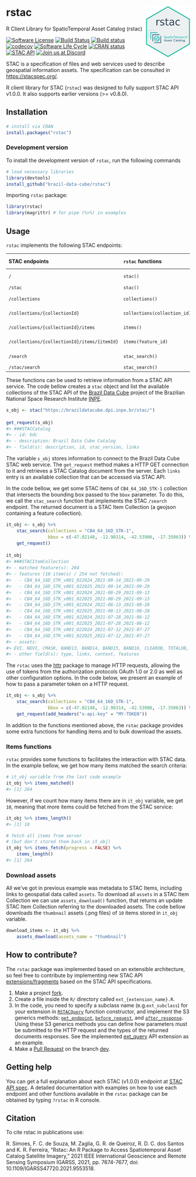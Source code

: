 
<!-- README.md is generated from README.Rmd. Please edit that file -->

# rstac <img src="inst/extdata/img/logo.png" align="right" width="120"/>

R Client Library for SpatioTemporal Asset Catalog (rstac)

<!-- badges: start -->

[![Software
License](https://img.shields.io/badge/license-MIT-green)](https://github.com/brazil-data-cube/rstac/blob/master/LICENSE)
[![Build
Status](https://drone.dpi.inpe.br/api/badges/brazil-data-cube/rstac/status.svg)](https://drone.dpi.inpe.br/brazil-data-cube/rstac)
[![Build
status](https://ci.appveyor.com/api/projects/status/73w7h6u46l1587jj?svg=true)](https://ci.appveyor.com/project/OldLipe/rstac)
[![codecov](https://codecov.io/gh/brazil-data-cube/rstac/branch/master/graph/badge.svg?token=ILQLPW19UT)](https://codecov.io/gh/brazil-data-cube/rstac)
[![Software Life
Cycle](https://img.shields.io/badge/lifecycle-stable-brightgreen.svg)](https://lifecycle.r-lib.org/articles/stages.html)
[![CRAN
status](https://www.r-pkg.org/badges/version/rstac)](https://cran.r-project.org/package=rstac)
[![STAC
API](https://img.shields.io/badge/STAC%20API-v1.0.0-informational)](https://github.com/radiantearth/stac-api-spec)
[![Join us at
Discord](https://img.shields.io/discord/689541907621085198?logo=discord&logoColor=ffffff&color=7389D8)](https://discord.com/channels/689541907621085198#)
<!-- badges: end -->

STAC is a specification of files and web services used to describe
geospatial information assets. The specification can be consulted in
<https://stacspec.org/>.

R client library for STAC (`rstac`) was designed to fully support STAC
API v1.0.0. It also supports earlier versions (&gt;= v0.8.0).

## Installation

``` r
# install via CRAN 
install.packages("rstac")
```

### Development version

To install the development version of `rstac`, run the following
commands

``` r
# load necessary libraries
library(devtools)
install_github("brazil-data-cube/rstac")
```

Importing `rstac` package:

``` r
library(rstac)
library(magrittr) # for pipe (%>%) in examples
```

## Usage

`rstac` implements the following STAC endpoints:

| **STAC** endpoints                           | `rstac` functions            | API version |
|:---------------------------------------------|:-----------------------------|:------------|
| `/`                                          | `stac()`                     | &gt;= 0.9.0 |
| `/stac`                                      | `stac()`                     | &lt; 0.9.0  |
| `/collections`                               | `collections()`              | &gt;= 0.9.0 |
| `/collections/{collectionId}`                | `collections(collection_id)` | &gt;= 0.9.0 |
| `/collections/{collectionId}/items`          | `items()`                    | &gt;= 0.9.0 |
| `/collections/{collectionId}/items/{itemId}` | `items(feature_id)`          | &gt;= 0.9.0 |
| `/search`                                    | `stac_search()`              | &gt;= 0.9.0 |
| `/stac/search`                               | `stac_search()`              | &lt; 0.9.0  |

These functions can be used to retrieve information from a STAC API
service. The code bellow creates a `stac` object and list the available
collections of the STAC API of the [Brazil Data
Cube](http://brazildatacube.org/) project of the Brazilian National
Space Research Institute [INPE](http://www.inpe.br/).

``` r
s_obj <- stac("https://brazildatacube.dpi.inpe.br/stac/")

get_request(s_obj)
#> ###STACCatalog
#> - id: bdc
#> - description: Brazil Data Cube Catalog
#> - field(s): description, id, stac_version, links
```

The variable `s_obj` stores information to connect to the Brazil Data
Cube STAC web service. The `get_request` method makes a HTTP GET
connection to it and retrieves a STAC Catalog document from the server.
Each `links` entry is an available collection that can be accessed via
STAC API.

In the code bellow, we get some STAC items of `CB4_64_16D_STK-1`
collection that intersects the bounding box passed to the `bbox`
parameter. To do this, we call the `stac_search` function that
implements the STAC `/search` endpoint. The returned document is a STAC
Item Collection (a geojson containing a feature collection).

``` r
it_obj <- s_obj %>% 
    stac_search(collections = "CB4_64_16D_STK-1",
                bbox = c(-47.02148, -12.98314, -42.53906, -17.35063)) %>%
    get_request()

it_obj
#> ###STACItemCollection
#> - matched feature(s): 264
#> - features (10 item(s) / 254 not fetched):
#>   - CB4_64_16D_STK_v001_022024_2021-09-14_2021-09-29
#>   - CB4_64_16D_STK_v001_022025_2021-09-14_2021-09-29
#>   - CB4_64_16D_STK_v001_022024_2021-08-29_2021-09-13
#>   - CB4_64_16D_STK_v001_022025_2021-08-29_2021-09-13
#>   - CB4_64_16D_STK_v001_022024_2021-08-13_2021-08-28
#>   - CB4_64_16D_STK_v001_022025_2021-08-13_2021-08-28
#>   - CB4_64_16D_STK_v001_022024_2021-07-28_2021-08-12
#>   - CB4_64_16D_STK_v001_022025_2021-07-28_2021-08-12
#>   - CB4_64_16D_STK_v001_022024_2021-07-12_2021-07-27
#>   - CB4_64_16D_STK_v001_022025_2021-07-12_2021-07-27
#> - assets: 
#> EVI, NDVI, CMASK, BAND13, BAND14, BAND15, BAND16, CLEAROB, TOTALOB, thumbnail, PROVENANCE
#> - other field(s): type, links, context, features
```

The `rstac` uses the [httr](https://github.com/r-lib/httr) package to
manage HTTP requests, allowing the use of tokens from the authorization
protocols OAuth 1.0 or 2.0 as well as other configuration options. In
the code below, we present an example of how to pass a parameter token
on a HTTP request.

``` r
it_obj <- s_obj %>% 
    stac_search(collections = "CB4_64_16D_STK-1",
                bbox = c(-47.02148, -12.98314, -42.53906, -17.35063)) %>%
    get_request(add_headers("x-api-key" = "MY-TOKEN"))
```

In addition to the functions mentioned above, the `rstac` package
provides some extra functions for handling items and to bulk download
the assets.

### Items functions

`rstac` provides some functions to facilitates the interaction with STAC
data. In the example bellow, we get how many items matched the search
criteria:

``` r
# it_obj variable from the last code example
it_obj %>% items_matched()
#> [1] 264
```

However, if we count how many items there are in `it_obj` variable, we
get `10`, meaning that more items could be fetched from the STAC
service:

``` r
it_obj %>% items_length()
#> [1] 10
```

``` r
# fetch all items from server 
# (but don't stored them back in it_obj)
it_obj %>% items_fetch(progress = FALSE) %>%
    items_length()
#> [1] 264
```

### Download assets

All we’ve got in previous example was metadata to STAC Items, including
links to geospatial data called `assets`. To download all `assets` in a
STAC Item Collection we can use `assets_download()` function, that
returns an update STAC Item Collection referring to the downloaded
assets. The code bellow downloads the `thumbnail` assets (.png files) of
`10` items stored in `it_obj` variable.

``` r
download_items <- it_obj %>% 
    assets_download(assets_name = "thumbnail")
```

## How to contribute?

The `rstac` package was implemented based on an extensible architecture,
so feel free to contribute by implementing new STAC API
[extensions/fragments](https://github.com/radiantearth/stac-api-spec/tree/master/fragments)
based on the STAC API specifications.

1.  Make a project
    [fork](https://docs.github.com/en/github/getting-started-with-github/fork-a-repo).
2.  Create a file inside the `R/` directory called
    `ext_{extension_name}.R`.
3.  In the code, you need to specify a subclass name
    (e.g.`ext_subclass`) for your extension in
    [`RSTACQuery`](https://github.com/OldLipe/rstac/blob/49370251033cca26c6da5b1a38f6d4fa4a83bb96/R/documents.R#L33-L40)
    function constructor, and implement the S3 generics methods:
    [`get_endpoint`](https://github.com/OldLipe/rstac/blob/49370251033cca26c6da5b1a38f6d4fa4a83bb96/R/extensions.R#L87-L90),
    [`before_request`](https://github.com/OldLipe/rstac/blob/49370251033cca26c6da5b1a38f6d4fa4a83bb96/R/extensions.R#L93-L96),
    and
    [`after_response`](https://github.com/OldLipe/rstac/blob/49370251033cca26c6da5b1a38f6d4fa4a83bb96/R/extensions.R#L99-L102).
    Using these S3 generics methods you can define how parameters must
    be submitted to the HTTP request and the types of the returned
    documents responses. See the implemented
    [ext\_query](https://github.com/brazil-data-cube/rstac/blob/master/R/ext_query.R)
    API extension as an example.  
4.  Make a [Pull
    Request](https://docs.github.com/en/github/collaborating-with-issues-and-pull-requests/creating-a-pull-request)
    on the branch [dev](https://github.com/OldLipe/rstac/tree/dev).

## Getting help

You can get a full explanation about each STAC (v1.0.0) endpoint at
[STAC API
spec](https://github.com/radiantearth/stac-api-spec/tree/master/ogcapi-features).
A detailed documentation with examples on how to use each endpoint and
other functions available in the `rstac` package can be obtained by
typing `?rstac` in R console.

## Citation

To cite rstac in publications use:

R. Simoes, F. C. de Souza, M. Zaglia, G. R. de Queiroz, R. D. C. dos
Santos and K. R. Ferreira, “Rstac: An R Package to Access Spatiotemporal
Asset Catalog Satellite Imagery,” 2021 IEEE International Geoscience and
Remote Sensing Symposium IGARSS, 2021, pp. 7674-7677, doi:
10.1109/IGARSS47720.2021.9553518.
